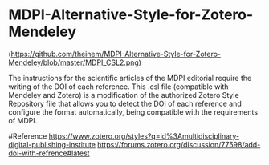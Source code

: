 # MDPI-Alternative-Style-for-Zotero-Mendeley

(https://github.com/theinem/MDPI-Alternative-Style-for-Zotero-Mendeley/blob/master/MDPI_CSL2.png)

The instructions for the scientific articles of the MDPI editorial require the writing of the DOI of each reference. This .csl file (compatible with Mendeley and Zotero) is a modification of the authorized Zotero Style Repository file that allows you to detect the DOI of each reference and configure the format automatically, being compatible with the requirements of MDPI.

#Reference
https://www.zotero.org/styles?q=id%3Amultidisciplinary-digital-publishing-institute
https://forums.zotero.org/discussion/77598/add-doi-with-refrence#latest
